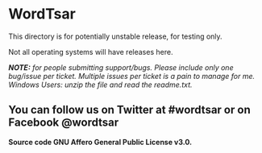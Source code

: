 # WordTsar

This directory is for potentially unstable release, for testing only.

Not all operating systems will have releases here.
 
*__NOTE:__ for people submitting support/bugs. Please include only one bug/issue per ticket. Multiple issues per ticket is a pain to manage for me. Windows Users: unzip the file and read the readme.txt.*

## You can follow us on Twitter at #wordtsar or on Facebook @wordtsar

__Source code GNU Affero General Public License v3.0.__
